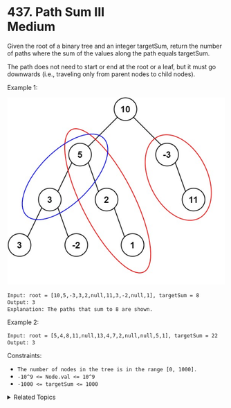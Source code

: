 # 437. Path Sum III<br> Medium

Given the root of a binary tree and an integer targetSum, return the number of paths where the sum of the values along the path equals targetSum.

The path does not need to start or end at the root or a leaf, but it must go downwards (i.e., traveling only from parent nodes to child nodes).

Example 1:

![](assets/pathsum3-1-tree.jpg)

```
Input: root = [10,5,-3,3,2,null,11,3,-2,null,1], targetSum = 8
Output: 3
Explanation: The paths that sum to 8 are shown.
```

Example 2:

```
Input: root = [5,4,8,11,null,13,4,7,2,null,null,5,1], targetSum = 22
Output: 3
```

Constraints:

- `The number of nodes in the tree is in the range [0, 1000].`
- `-10^9 <= Node.val <= 10^9`
- `-1000 <= targetSum <= 1000`

<details>

<summary> Related Topics </summary>

-   `Tree`
-   `Depth-first Search`
-	`Prefix sum`

</details>
